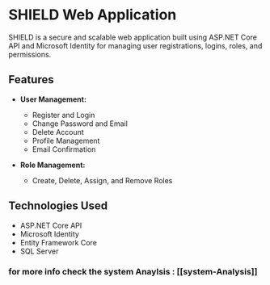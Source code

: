 # SHIELD Web Application

SHIELD is a secure and scalable web application built using ASP.NET Core API and Microsoft Identity for managing user registrations, logins, roles, and permissions.

## Features

- **User Management:**
  - Register and Login
  - Change Password and Email
  - Delete Account
  - Profile Management
  - Email Confirmation

- **Role Management:**
  - Create, Delete, Assign, and Remove Roles

## Technologies Used

- ASP.NET Core API
- Microsoft Identity
- Entity Framework Core
- SQL Server
### for more info check the system Anaylsis : [[system-Analysis]]


